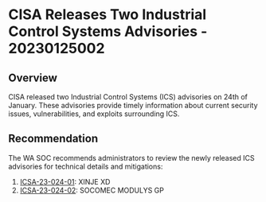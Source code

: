 # CISA Releases Two Industrial Control Systems Advisories - 20230125002

## Overview

CISA released two Industrial Control Systems (ICS) advisories on 24th of January. These advisories provide timely information about current security issues, vulnerabilities, and exploits surrounding ICS.

## Recommendation

The WA SOC recommends administrators to review the newly released ICS advisories for technical details and mitigations:

1. [ICSA-23-024-01](https://www.cisa.gov/uscert/ics/advisories/icsa-23-024-01): XINJE XD
2. [ICSA-23-024-02](https://www.cisa.gov/uscert/ics/advisories/icsa-23-024-02): SOCOMEC MODULYS GP
